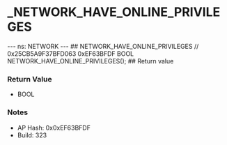 # _NETWORK_HAVE_ONLINE_PRIVILEGES

--- ns: NETWORK --- ## NETWORK_HAVE_ONLINE_PRIVILEGES  // 0x25CB5A9F37BFD063 0xEF63BFDF BOOL NETWORK_HAVE_ONLINE_PRIVILEGES();   ## Return value

### Return Value
* BOOL

### Notes
* AP Hash: 0x0xEF63BFDF
* Build: 323

